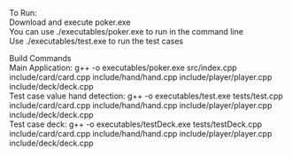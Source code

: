 To Run:\
Download and execute poker.exe\
You can use ./executables/poker.exe to run in the command line\
Use ./executables/test.exe to run the test cases

Build Commands\
Main Application: g++ -o executables/poker.exe src/index.cpp include/card/card.cpp include/hand/hand.cpp include/player/player.cpp include/deck/deck.cpp\
Test case value hand detection: g++ -o executables/test.exe tests/test.cpp include/card/card.cpp include/hand/hand.cpp include/player/player.cpp include/deck/deck.cpp\
Test case deck: g++ -o executables/testDeck.exe tests/testDeck.cpp include/card/card.cpp include/hand/hand.cpp include/player/player.cpp include/deck/deck.cpp
